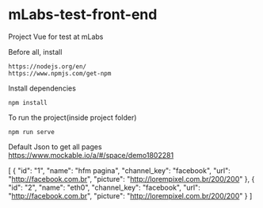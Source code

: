 # mLabs-test-front-end
Project Vue for test at mLabs

Before all, install

    https://nodejs.org/en/ 
    https://www.npmjs.com/get-npm


Install dependencies

    npm install

To run the project(inside project folder)

    npm run serve

Default Json to get all pages
https://www.mockable.io/a/#/space/demo1802281

[
    {
        "id": "1",
        "name": "hfm pagina",
        "channel_key": "facebook",
        "url": "http://facebook.com.br",
        "picture": "http://lorempixel.com.br/200/200"
    },
    {
        "id": "2",
        "name": "eth0",
        "channel_key": "facebook",
        "url": "http://facebook.com.br",
        "picture": "http://lorempixel.com.br/200/200"
    }
]
